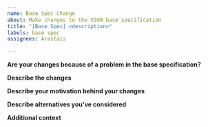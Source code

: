 ```yaml
---
name: Base Spec Change
about: Make changes to the XSON base specification
title: "[Base Spec] <description>"
labels: base spec
assignees: Arastais

---
```


**Are your changes because of a problem in the base specification?**
<!-- A clear and concise description of what the problem is, if applicable. -->
<!-- If it addresses a relevant issue, all you have to say is "Satisfies #<issue number>" -->


**Describe the changes**
<!-- A clear and concise description of what you are changing. -->


**Describe your motivation behind your changes**
<!-- Explain why these changes should happen. -->


**Describe alternatives you've considered**
<!-- A clear and concise description of any alternative solutions you've considered. This part can be omitted and the title can be removed if it's not applicable -->


**Additional context**
<!-- Add any other optional context about the changes here. Remove the title if not applicable. -->